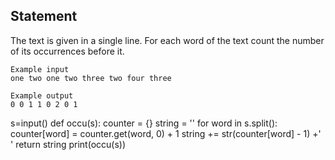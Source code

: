  ## Statement
The text is given in a single line. For each word of the text count the number of its occurrences before it.
```
Example input
one two one two three two four three

Example output
0 0 1 1 0 2 0 1
```
  
s=input()
def occu(s):
    counter = {}
    string = ''
    for word in s.split():
        counter[word] = counter.get(word, 0) + 1
        string += str(counter[word] - 1) +' '
    return string
print(occu(s))
